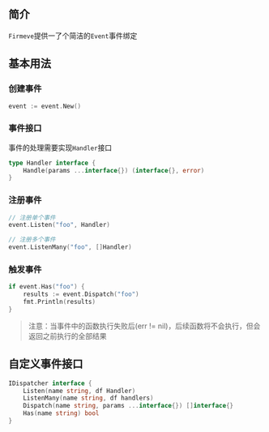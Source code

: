 ## 简介
`Firmeve`提供一了个简洁的`Event`事件绑定

## 基本用法

### 创建事件
```go
event := event.New()
```

### 事件接口

事件的处理需要实现`Handler`接口

```go
type Handler interface {
    Handle(params ...interface{}) (interface{}, error)
}

```

### 注册事件
```go
// 注册单个事件
event.Listen("foo", Handler)

// 注册多个事件
event.ListenMany("foo", []Handler)

```

### 触发事件
```go
if event.Has("foo") {
    results := event.Dispatch("foo")
    fmt.Println(results)	
}
```

> 注意：当事件中的函数执行失败后(err != nil)，后续函数将不会执行，但会返回之前执行的全部结果

## 自定义事件接口
```go
IDispatcher interface {
    Listen(name string, df Handler)
    ListenMany(name string, df handlers)
    Dispatch(name string, params ...interface{}) []interface{}
    Has(name string) bool
}
```